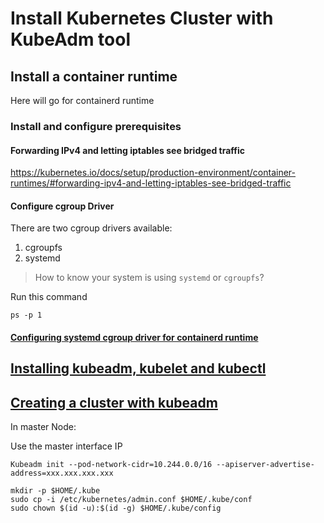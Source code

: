 # Install Kubernetes Cluster with KubeAdm tool

## Install a container runtime
Here will go for containerd runtime

### Install and configure prerequisites
#### Forwarding IPv4 and letting iptables see bridged traffic
https://kubernetes.io/docs/setup/production-environment/container-runtimes/#forwarding-ipv4-and-letting-iptables-see-bridged-traffic


#### Configure cgroup Driver

There are two cgroup drivers available:
1. cgroupfs
2. systemd

> How to know your system is using `systemd` or `cgroupfs`?

Run this command
```
ps -p 1
```

#### [Configuring systemd cgroup driver for containerd runtime](https://kubernetes.io/docs/setup/production-environment/container-runtimes/#containerd-systemd)


## [Installing kubeadm, kubelet and kubectl](https://kubernetes.io/docs/setup/production-environment/tools/kubeadm/install-kubeadm/#installing-kubeadm-kubelet-and-kubectl)

## [Creating a cluster with kubeadm](https://kubernetes.io/docs/setup/production-environment/tools/kubeadm/create-cluster-kubeadm/)

In master Node:

Use the master interface IP
```
Kubeadm init --pod-network-cidr=10.244.0.0/16 --apiserver-advertise-address=xxx.xxx.xxx.xxx
```

```
mkdir -p $HOME/.kube
sudo cp -i /etc/kubernetes/admin.conf $HOME/.kube/conf
sudo chown $(id -u):$(id -g) $HOME/.kube/config
```
